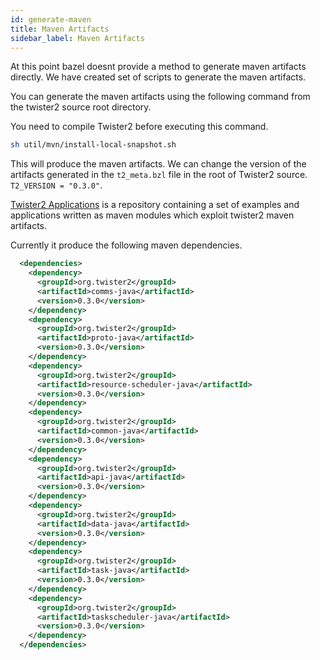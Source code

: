 ```yaml
---
id: generate-maven
title: Maven Artifacts
sidebar_label: Maven Artifacts
---
```


At this point bazel doesnt provide a method to generate maven artifacts directly. We have created 
set of scripts to generate the maven artifacts.

You can generate the maven artifacts using the following command from the twister2 source root directory.

You need to compile Twister2 before executing this command.

```bash
sh util/mvn/install-local-snapshot.sh
```

This will produce the maven artifacts. We can change the version of the artifacts generated in the 
`t2_meta.bzl` file in the root of Twister2 source. `T2_VERSION = "0.3.0"`.

[Twister2 Applications](https://github.com/DSC-SPIDAL/twister2applications) is a repository 
containing a set of examples and applications written as maven modules which exploit twister2 maven artifacts.

Currently it produce the following maven dependencies.

```xml
  <dependencies>
    <dependency>
      <groupId>org.twister2</groupId>
      <artifactId>comms-java</artifactId>
      <version>0.3.0</version>
    </dependency>
    <dependency>
      <groupId>org.twister2</groupId>
      <artifactId>proto-java</artifactId>
      <version>0.3.0</version>
    </dependency>
    <dependency>
      <groupId>org.twister2</groupId>
      <artifactId>resource-scheduler-java</artifactId>
      <version>0.3.0</version>
    </dependency>
    <dependency>
      <groupId>org.twister2</groupId>
      <artifactId>common-java</artifactId>
      <version>0.3.0</version>
    </dependency>
    <dependency>
      <groupId>org.twister2</groupId>
      <artifactId>api-java</artifactId>
      <version>0.3.0</version>
    </dependency>
    <dependency>
      <groupId>org.twister2</groupId>
      <artifactId>data-java</artifactId>
      <version>0.3.0</version>
    </dependency>
    <dependency>
      <groupId>org.twister2</groupId>
      <artifactId>task-java</artifactId>
      <version>0.3.0</version>
    </dependency>
    <dependency>
      <groupId>org.twister2</groupId>
      <artifactId>taskscheduler-java</artifactId>
      <version>0.3.0</version>
    </dependency>
  </dependencies>
```


